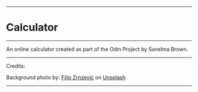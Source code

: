 *************************************************
# Calculator
*************************************************

An online calculator created as part of the Odin Project by Sanelma Brown.

*************************************************

Credits:

Background photo by: 
<a href="https://unsplash.com/@filipz?utm_content=creditCopyText&utm_medium=referral&utm_source=unsplash">Filip Zrnzević</a> on <a href="https://unsplash.com/photos/aerial-photography-of-forest-QsWG0kjPQRY?utm_content=creditCopyText&utm_medium=referral&utm_source=unsplash">Unsplash</a>

*************************************************
  